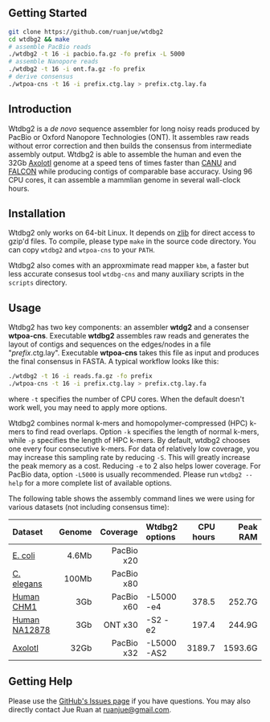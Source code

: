 ## <a name="start"></a>Getting Started
```sh
git clone https://github.com/ruanjue/wtdbg2
cd wtdbg2 && make
# assemble PacBio reads
./wtdbg2 -t 16 -i pacbio.fa.gz -fo prefix -L 5000
# assemble Nanopore reads
./wtdbg2 -t 16 -i ont.fa.gz -fo prefix
# derive consensus
./wtpoa-cns -t 16 -i prefix.ctg.lay > prefix.ctg.lay.fa
```

## <a name="intro"></a>Introduction

Wtdbg2 is a *de novo* sequence assembler for long noisy reads produced by
PacBio or Oxford Nanopore Technologies (ONT). It assembles raw reads without
error correction and then builds the consensus from intermediate assembly
output. Wtdbg2 is able to assemble the human and even the 32Gb
[Axolotl][Axolotl] genome at a speed tens of times faster than [CANU][canu] and
[FALCON][falcon] while producing contigs of comparable base accuracy. Using 96
CPU cores, it can assemble a mammlian genome in several wall-clock hours.

## <a name="install"></a>Installation

Wtdbg2 only works on 64-bit Linux. It depends on [zlib][zlib] for direct
access to gzip'd files. To compile, please type `make` in the source code
directory. You can copy `wtdbg2` and `wtpoa-cns` to your `PATH`.

Wtdbg2 also comes with an approxmimate read mapper `kbm`, a faster but less
accurate consesus tool `wtdbg-cns` and many auxiliary scripts in the `scripts`
directory.

## <a name="use"></a>Usage

Wtdbg2 has two key components: an assembler **wtdg2** and a consenser
**wtpoa-cns**. Executable **wtdbg2** assembles raw reads and generates the
layout of contigs and sequences on the edges/nodes in a file
"*prefix*.ctg.lay".  Executable **wtpoa-cns** takes this file as input and
produces the final consensus in FASTA. A typical workflow looks like this:
```sh
./wtdbg2 -t 16 -i reads.fa.gz -fo prefix
./wtpoa-cns -t 16 -i prefix.ctg.lay > prefix.ctg.lay.fa
```
where `-t` specifies the number of CPU cores. When the default doesn't work
well, you may need to apply more options.

Wtdbg2 combines normal k-mers and homopolymer-compressed (HPC) k-mers to find
read overlaps. Option `-k` specifies the length of normal k-mers, while `-p`
specifies the length of HPC k-mers. By default, wtdbg2 chooses one every four
consecutive k-mers. For data of relatively low coverage, you may increase this
sampling rate by reducing `-S`. This will greatly increase the peak memory as a
cost. Reducing `-e` to 2 also helps lower coverage. For PacBio data, option
`-L5000` is usually recommended. Please run `wtdbg2 --help` for a more complete
list of available options.

The following table shows the assembly command lines we were using for various
datasets (not including consensus time):

|Dataset                 |Genome|Coverage  |Wtdbg2 options|CPU hours|Peak RAM|
|:-----------------------|-----:|---------:|:-------------|--------:|-------:|
|[E. coli][pbcr]         |4.6Mb |PacBio x20|              |         |        |
|[C. elegans][ce]        |100Mb |PacBio x80|              |         |        |
|[Human CHM1][chm1]      |3Gb   |PacBio x60|-L5000 -e4    |378.5    |  252.7G|
|[Human NA12878][na12878]|3Gb   |ONT x30   |-S2 -e2       |197.4    |  244.9G|
|[Axolotl][axosra]       |32Gb  |PacBio x32|-L5000 -AS2   |3189.7   | 1593.6G|

## Getting Help

Please use the [GitHub's Issues page][issue] if you have questions. You may
also directly contact Jue Ruan at ruanjue@gmail.com.

[miniasm]: https://github.com/lh3/miniasm
[canu]: https://github.com/marbl/canu
[falcon]: https://github.com/PacificBiosciences/FALCON
[Axolotl]: https://www.nature.com/articles/nature25458
[zlib]: http://zlib.net
[chm1]: https://www.ncbi.nlm.nih.gov/bioproject/?term=PRJNA246220
[na12878]: https://github.com/nanopore-wgs-consortium/NA12878
[pbcr]: http://www.cbcb.umd.edu/software/PBcR/data/selfSampleData.tar.gz
[ce]: https://github.com/PacificBiosciences/DevNet/wiki/C.-elegans-data-set
[axosra]: https://www.ncbi.nlm.nih.gov/bioproject/?term=PRJNA378970
[issue]: https://github.com/ruanjue/wtdbg2/issues
